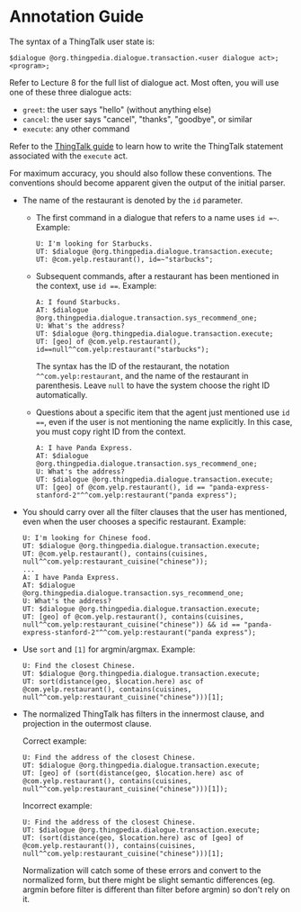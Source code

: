 # Annotation Guide

The syntax of a ThingTalk user state is:
```
$dialogue @org.thingpedia.dialogue.transaction.<user dialogue act>;
<program>;
```
Refer to Lecture 8 for the full list of dialogue act. Most often, you will use one of these three dialogue acts:
- `greet`: the user says "hello" (without anything else)
- `cancel`: the user says "cancel", "thanks", "goodbye", or similar
- `execute`: any other command

Refer to the [ThingTalk guide](https://wiki.almond.stanford.edu/thingtalk/guide) to learn how to write
the ThingTalk statement associated with the `execute` act.

For maximum accuracy, you should also follow these conventions. The conventions should become apparent
given the output of the initial parser.


- The name of the restaurant is denoted by the `id` parameter.

  - The first command in a dialogue that refers to a name uses `id =~`. Example:
    ```
    U: I'm looking for Starbucks.
    UT: $dialogue @org.thingpedia.dialogue.transaction.execute;
    UT: @com.yelp.restaurant(), id=~"starbucks";
    ```
  - Subsequent commands, after a restaurant has been mentioned in the context, use `id ==`. Example:
    ```
    A: I found Starbucks.
    AT: $dialogue @org.thingpedia.dialogue.transaction.sys_recommend_one;
    U: What's the address?
    UT: $dialogue @org.thingpedia.dialogue.transaction.execute;
    UT: [geo] of @com.yelp.restaurant(), id==null^^com.yelp:restaurant("starbucks");
    ```
    
    The syntax has the ID of the restaurant, the notation `^^com.yelp:restaurant`, and the name of the
    restaurant in parenthesis. Leave `null` to have the system choose the right ID automatically.

  - Questions about a specific item that the agent just mentioned use `id ==`, even if the user is not
    mentioning the name explicitly. In this case, you must copy right ID from the context.
    
    ```
    A: I have Panda Express.
    AT: $dialogue @org.thingpedia.dialogue.transaction.sys_recommend_one;
    U: What's the address?
    UT: $dialogue @org.thingpedia.dialogue.transaction.execute;
    UT: [geo] of @com.yelp.restaurant(), id == "panda-express-stanford-2"^^com.yelp:restaurant("panda express");
    ```

- You should carry over all the filter clauses that the user has mentioned, even when the user chooses
  a specific restaurant. Example:
  
  ```
  U: I'm looking for Chinese food.
  UT: $dialogue @org.thingpedia.dialogue.transaction.execute;
  UT: @com.yelp.restaurant(), contains(cuisines, null^^com.yelp:restaurant_cuisine("chinese"));
  ...
  A: I have Panda Express.
  AT: $dialogue @org.thingpedia.dialogue.transaction.sys_recommend_one;
  U: What's the address?
  UT: $dialogue @org.thingpedia.dialogue.transaction.execute;
  UT: [geo] of @com.yelp.restaurant(), contains(cuisines, null^^com.yelp:restaurant_cuisine("chinese")) && id == "panda-express-stanford-2"^^com.yelp:restaurant("panda express");
  ```

- Use `sort` and `[1]` for argmin/argmax. Example:

  ```
  U: Find the closest Chinese.
  UT: $dialogue @org.thingpedia.dialogue.transaction.execute;
  UT: sort(distance(geo, $location.here) asc of @com.yelp.restaurant(), contains(cuisines, null^^com.yelp:restaurant_cuisine("chinese")))[1];
  ```

- The normalized ThingTalk has filters in the innermost clause, and projection in the outermost clause.

  Correct example:
  ```
  U: Find the address of the closest Chinese.
  UT: $dialogue @org.thingpedia.dialogue.transaction.execute;
  UT: [geo] of (sort(distance(geo, $location.here) asc of @com.yelp.restaurant(), contains(cuisines, null^^com.yelp:restaurant_cuisine("chinese")))[1]);
  ```

  Incorrect example:
  ```
  U: Find the address of the closest Chinese.
  UT: $dialogue @org.thingpedia.dialogue.transaction.execute;
  UT: (sort(distance(geo, $location.here) asc of [geo] of @com.yelp.restaurant()), contains(cuisines, null^^com.yelp:restaurant_cuisine("chinese")))[1];
  ```
  
  Normalization will catch some of these errors and convert to the normalized form, but there might
  be slight semantic differences (eg. argmin before filter is different than filter before argmin) so don't rely on it.